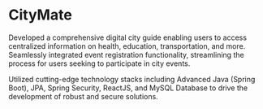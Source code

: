 # CityMate


Developed a comprehensive digital city guide enabling users to access centralized information on health, education, transportation, and more. 
Seamlessly integrated event registration functionality, streamlining the process for users seeking to participate in city events.

Utilized cutting-edge technology stacks including Advanced Java (Spring Boot), JPA, Spring Security, ReactJS, and MySQL Database to drive the development of robust and secure solutions.
